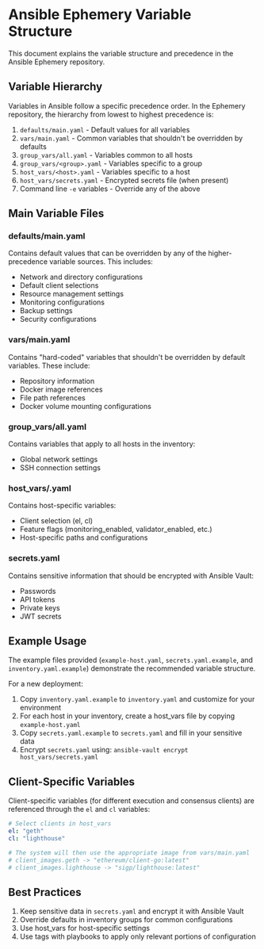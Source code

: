 # Ansible Ephemery Variable Structure

This document explains the variable structure and precedence in the Ansible Ephemery repository.

## Variable Hierarchy

Variables in Ansible follow a specific precedence order. In the Ephemery repository, the hierarchy from lowest to highest precedence is:

1. `defaults/main.yaml` - Default values for all variables
2. `vars/main.yaml` - Common variables that shouldn't be overridden by defaults
3. `group_vars/all.yaml` - Variables common to all hosts
4. `group_vars/<group>.yaml` - Variables specific to a group
5. `host_vars/<host>.yaml` - Variables specific to a host
6. `host_vars/secrets.yaml` - Encrypted secrets file (when present)
7. Command line `-e` variables - Override any of the above

## Main Variable Files

### defaults/main.yaml

Contains default values that can be overridden by any of the higher-precedence variable sources. This includes:

- Network and directory configurations
- Default client selections
- Resource management settings
- Monitoring configurations
- Backup settings
- Security configurations

### vars/main.yaml

Contains "hard-coded" variables that shouldn't be overridden by default variables. These include:

- Repository information
- Docker image references
- File path references
- Docker volume mounting configurations

### group_vars/all.yaml

Contains variables that apply to all hosts in the inventory:

- Global network settings
- SSH connection settings

### host_vars/<hostname>.yaml

Contains host-specific variables:

- Client selection (el, cl)
- Feature flags (monitoring_enabled, validator_enabled, etc.)
- Host-specific paths and configurations

### secrets.yaml

Contains sensitive information that should be encrypted with Ansible Vault:

- Passwords
- API tokens
- Private keys
- JWT secrets

## Example Usage

The example files provided (`example-host.yaml`, `secrets.yaml.example`, and `inventory.yaml.example`) demonstrate the recommended variable structure.

For a new deployment:

1. Copy `inventory.yaml.example` to `inventory.yaml` and customize for your environment
2. For each host in your inventory, create a host_vars file by copying `example-host.yaml`
3. Copy `secrets.yaml.example` to `secrets.yaml` and fill in your sensitive data
4. Encrypt `secrets.yaml` using: `ansible-vault encrypt host_vars/secrets.yaml`

## Client-Specific Variables

Client-specific variables (for different execution and consensus clients) are referenced through the `el` and `cl` variables:

```yaml
# Select clients in host_vars
el: "geth"
cl: "lighthouse"

# The system will then use the appropriate image from vars/main.yaml
# client_images.geth -> "ethereum/client-go:latest"
# client_images.lighthouse -> "sigp/lighthouse:latest"
```

## Best Practices

1. Keep sensitive data in `secrets.yaml` and encrypt it with Ansible Vault
2. Override defaults in inventory groups for common configurations
3. Use host_vars for host-specific settings
4. Use tags with playbooks to apply only relevant portions of configuration
